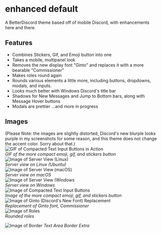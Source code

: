 # enhanced default
A BetterDiscord theme based off of mobile Discord, with enhancements here and there.

## Features
- Combines Stickers, Gif, and Emoji button into one
- Takes a mobile, multipanel look
- Removes the new display font "Ginto" and replaces it with a more bearable "Commissioner"
- Makes roles round again
- Rounds various elements a little more, including buttons, dropdowns, modals, and inputs.
- Looks much better with Windows Discord's title bar
- Shadows for New Messages and Jump to Bottom bars, along with Message Hover buttons
- Modals are prettier 
...and more in progress

## Images
(Please Note: the images are slightly distorted, Discord's new blurple looks purple in my screenshots for some reason, and this theme does not change the accent color. Sorry about that.)  
![GIF of Compacted Text Input Buttons in Action](https://cdn.discordapp.com/attachments/859147326055251988/876711068553072650/video0.gif)  
*GIF of the more compact emoji, gif, and stickers button*  
![Image of Server View (Linux)](https://i.imgur.com/OSMKy8d.png)  
*Server view on Linux (Ubuntu)*  
![Image of Server View (macOS)](https://i.imgur.com/jlBBZp8.png)  
*Server view on macOS*  
![Image of Server View (Windows](https://i.imgur.com/G3lJkSL.png)  
*Server view on Windows*  
![Image of Compacted Text Input Buttons](https://i.imgur.com/iw3Uqvb.png)  
*Image of the more compact emoji, gif, and stickers button*  
![Image of Ginto (Discord's New Font) Replacement](https://i.imgur.com/p9dKG6D.png)  
*Replacement of Ginto font, Commissioner*  
![Image of Roles](https://i.imgur.com/Cd70aws.png)  
*Rounded roles* 
 
![Image of Border](https://cdn.discordapp.com/attachments/859147326055251988/888119795483050034/unknown.png) 
*Text Area Border Extra*

